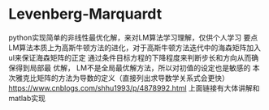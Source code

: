 # Levenberg-Marquardt
python实现简单的非线性最优化解，来对LM算法学习理解，仅供个人学习
要点
LM算法本质上为高斯牛顿方法的进化，对于高斯牛顿方法迭代中的海森矩阵加入uI来保证海森矩阵的正定
通过条件目标方程的下降程度来判断步长和方向从而确保得到局部最
优解，
LM不是全局最优解方法，所以对初值的设定也是敏感的
本次雅克比矩阵的方法为导数的定义（直接列出求导数学关系式会更快）
https://www.cnblogs.com/shhu1993/p/4878992.html 
上面链接有大体讲解和matlab实现
